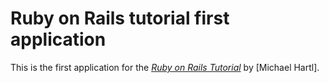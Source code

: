 # Ruby on Rails tutorial first application

This is the first application for the [*Ruby on Rails Tutorial*](http://railstutorial.org) by [Michael Hartl].